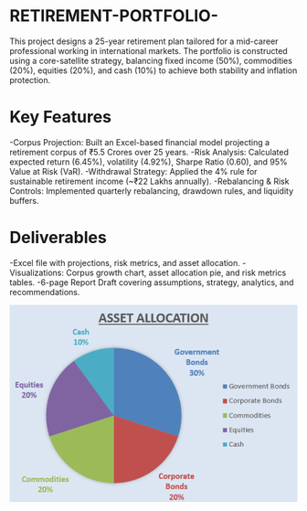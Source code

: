 # RETIREMENT-PORTFOLIO-
This project designs a 25-year retirement plan tailored for a mid-career professional working in international markets. The portfolio is constructed using a core-satellite strategy, balancing fixed income (50%), commodities (20%), equities (20%), and cash (10%) to achieve both stability and inflation protection.

# Key Features
-Corpus Projection: Built an Excel-based financial model projecting a retirement corpus of ₹5.5 Crores over 25 years.
-Risk Analysis: Calculated expected return (6.45%), volatility (4.92%), Sharpe Ratio (0.60), and 95% Value at Risk (VaR).
-Withdrawal Strategy: Applied the 4% rule for sustainable retirement income (~₹22 Lakhs annually).
-Rebalancing & Risk Controls: Implemented quarterly rebalancing, drawdown rules, and liquidity buffers.

# Deliverables
-Excel file with projections, risk metrics, and asset allocation.
-Visualizations: Corpus growth chart, asset allocation pie, and risk metrics tables.
-6-page Report Draft covering assumptions, strategy, analytics, and recommendations.

![Corpus Growth](https://github.com/KanikaUpadhyay/RETIREMENT-PORTFOLIO-/blob/main/Asset%20Allocation.png)

